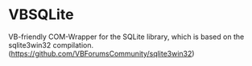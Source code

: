 # VBSQLite
VB-friendly COM-Wrapper for the SQLite library, which is based on the sqlite3win32 compilation. (https://github.com/VBForumsCommunity/sqlite3win32)
